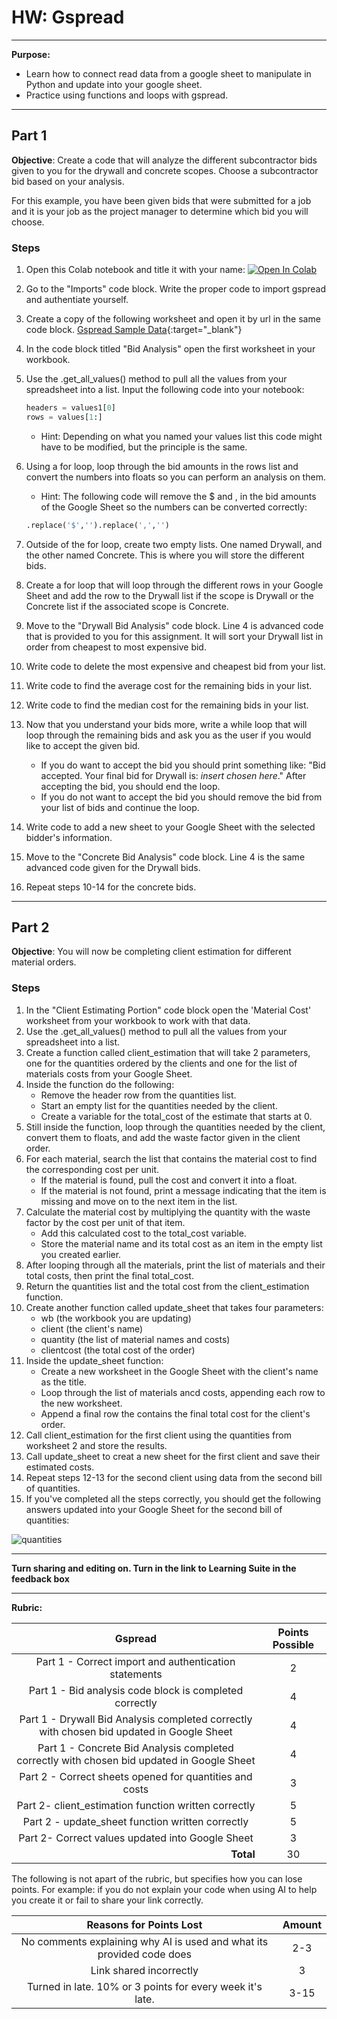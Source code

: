 
# HW: Gspread
---
**Purpose:** 
- Learn how to connect read data from a google sheet to manipulate in Python and update into your google sheet.
- Practice using functions and loops with gspread.

---
## Part 1

**Objective**: Create a code that will analyze the different subcontractor bids given to you for the drywall and concrete scopes. Choose a subcontractor bid based on your analysis. 

For this example, you have been given bids that were submitted for a job and it is your job as the project manager to determine which bid you will choose. 

### Steps
1. Open this Colab notebook and title it with your name: <a href="https://colab.research.google.com/github/byu-cce270/content/blob/main/docs/unit3/01_gspread/HW_Gspread_Starter_Sheet.ipynb" target="_blank"><img src="https://colab.research.google.com/assets/colab-badge.svg" alt="Open In Colab"/></a>
2. Go to the "Imports" code block. Write the proper code to import gspread and authentiate yourself.
3. Create a copy of the following worksheet and open it by url in the same code block. [Gspread Sample Data](https://docs.google.com/spreadsheets/d/1AtCbzKEuugeq9zCccWDjv9LpaLZX8ftikq6j64JJ1xc/edit?gid=0#gid=0){:target="_blank"}
4. In the code block titled "Bid Analysis" open the first worksheet in your workbook.
5. Use the .get_all_values() method to pull all the values from your spreadsheet into a list. Input the following code into your notebook:

   ```python
   headers = values1[0]
   rows = values[1:]
   ```
   
   *  Hint: Depending on what you named your values list this code might have to be modified, but the principle is the same.
  
6. Using a for loop, loop through the bid amounts in the rows list and convert the numbers into floats so you can perform an analysis on them.

   *  Hint: The following code will remove the $ and , in the bid amounts of the Google Sheet so the numbers can be converted correctly:
   ```python
   .replace('$','').replace(',','')
   ```
7. Outside of the for loop, create two empty lists. One named Drywall, and the other named Concrete. This is where you will store the different bids.
8. Create a for loop that will loop through the different rows in your Google Sheet and add the row to the Drywall list if the scope is Drywall or the Concrete list if the associated scope is Concrete.
9. Move to the "Drywall Bid Analysis" code block. Line 4 is advanced code that is provided to you for this assignment. It will sort your Drywall list in order from cheapest to most expensive bid.
10. Write code to delete the most expensive and cheapest bid from your list.
11. Write code to find the average cost for the remaining bids in your list.
12. Write code to find the median cost for the remaining bids in your list.
13. Now that you understand your bids more, write a while loop that will loop through the remaining bids and ask you as the user if you would like to accept the given bid.
    
    *  If you do want to accept the bid you should print something like: "Bid accepted. Your final bid for Drywall is: *insert chosen here*." After accepting the bid, you should end the loop.
    *  If you do not want to accept the bid you should remove the bid from your list of bids and continue the loop.
    
14. Write code to add a new sheet to your Google Sheet with the selected bidder's information.
15. Move to the "Concrete Bid Analysis" code block. Line 4 is the same advanced code given for the Drywall bids.
16. Repeat steps 10-14 for the concrete bids.

---
## Part 2

**Objective**:  You will now be completing client estimation for different material orders.

### Steps
1. In the "Client Estimating Portion" code block open the 'Material Cost' worksheet from your workbook to work with that data.
2. Use the .get_all_values() method to pull all the values from your spreadsheet into a list.
3. Create a function called client_estimation that will take 2 parameters, one for the quantities ordered by the clients and one for the list of materials costs from your Google Sheet.
4. Inside the function do the following:
    - Remove the header row from the quantities list.
    - Start an empty list for the quantities needed by the client.
    - Create a variable for the total_cost of the estimate that starts at 0.
5. Still inside the function, loop through the quantities needed by the client, convert them to floats, and add the waste factor given in the client order.
6. For each material, search the list that contains the material cost to find the corresponding cost per unit.
    - If the material is found, pull the cost and convert it into a float.
    - If the material is not found, print a message indicating that the item is missing and move on to the next item in the list.
7. Calculate the material cost by multiplying the quantity with the waste factor by the cost per unit of that item.
    - Add this calculated cost to the total_cost variable.
    - Store the material name and its total cost as an item in the empty list you created earlier.
8. After looping through all the materials, print the list of materials and their total costs, then print the final total_cost.
9. Return the quantities list and the total cost from the client_estimation function.
10. Create another function called update_sheet that takes four parameters:
    - wb (the workbook you are updating)
    - client (the client's name)
    - quantity (the list of material names and costs)
    - clientcost (the total cost of the order)
11. Inside the update_sheet function:
     - Create a new worksheet in the Google Sheet with the client's name as the title.
     - Loop through the list of materials ancd costs, appending each row to the new worksheet.
     - Append a final row the contains the final total cost for the client's order.
12. Call client_estimation for the first client using the quantities from worksheet 2 and store the results.
13. Call update_sheet to creat a new sheet for the first client and save their estimated costs.
14. Repeat steps 12-13 for the second client using data from the second bill of quantities.
15. If you've completed all the steps correctly, you should get the following answers updated into your Google Sheet for the second bill of quantities:
    
![quantities](https://github.com/user-attachments/assets/10ba9cc7-21de-4fdc-9feb-58aa8ac0500a)

         
---

**Turn sharing and editing on. Turn in the link to Learning Suite in the feedback box**

---

**Rubric:**

|                                               Gspread                                                     | Points Possible |
|:-------------------------------------------------------------------------------------------------------:|:---------------:|
|                         Part 1 - Correct import and authentication statements                           |        2        |
|                          Part 1 - Bid analysis code block is completed correctly                        |        4        |
|         Part 1 - Drywall Bid Analysis completed correctly with chosen bid updated in Google Sheet       |        4        |
|         Part 1 - Concrete Bid Analysis completed correctly with chosen bid updated in Google Sheet      |        4        |
|                            Part 2 - Correct sheets opened for quantities and costs                      |        3        |
|                               Part 2- client_estimation function written correctly                      |        5        |
|                            Part 2 - update_sheet function written correctly                             |        5        |
|                               Part 2- Correct values updated into Google Sheet                          |        3        |
|                             <div style="text-align: right">**Total**</div>                              |       30        |

The following is not apart of the rubric, but specifies how you can lose points. For example: if you do not explain your code when using AI to help you create it or fail to share your link correctly.

|                      **Reasons for Points Lost**                      | **Amount** |  
|:---------------------------------------------------------------------:|:----------:|
| No comments explaining why AI is used and what its provided code does |    2-3     |
|                        Link shared incorrectly                        |     3      |
|       Turned in late. 10% or 3 points for every week it's late.       |    3-15    |
